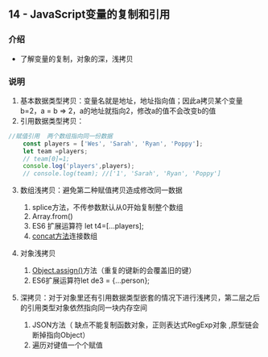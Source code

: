 ## 14 - JavaScript变量的复制和引用

### 介绍

- 了解变量的复制，对象的深，浅拷贝

### 说明

1. 基本数据类型拷贝：变量名就是地址，地址指向值；因此a拷贝某个变量b=2，a = b  => 2，a的地址就指向2，修改a的值不会改变b的值
2. 引用数据类型拷贝：

```js
//赋值引用  两个数组指向同一份数据
    const players = ['Wes', 'Sarah', 'Ryan', 'Poppy'];
    let team =players;
    // team[0]=1;
    console.log('players',players);
    // console.log(team); //['1', 'Sarah', 'Ryan', 'Poppy']
```

3. 数组浅拷贝：避免第二种赋值拷贝造成修改同一数据

   1. splice方法，不传参数默认从0开始复制整个数组
   2. Array.from()
   3. ES6 扩展运算符 let t4=[...players];
   4. [concat方法](https://www.w3school.com.cn/jsref/jsref_concat_array.asp)连接数组

4. 对象浅拷贝

   1. [Object.assign()](https://developer.mozilla.org/zh-CN/docs/Web/JavaScript/Reference/Global_Objects/Object/assign)方法（重复的键新的会覆盖旧的键）
   2. ES6扩展运算符let de3 = {...person};

5. 深拷贝：对于对象里还有引用数据类型嵌套的情况下进行浅拷贝，第二层之后的引用类型对象依然指向同一块内存空间

   1. JSON方法（ 缺点不能复制函数对象，正则表达式RegExp对象 ,原型链会断掉指向Object）
   2. 遍历对键值一个个赋值

   

